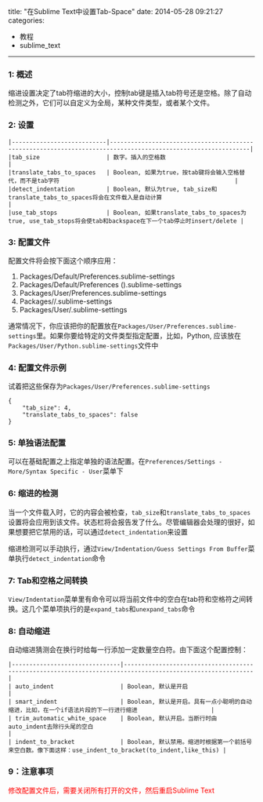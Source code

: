 title: "在Sublime Text中设置Tab-Space"
date: 2014-05-28 09:21:27
categories:
- 教程
- sublime_text
---

### 1: 概述

缩进设置决定了tab符缩进的大小，控制tab键是插入tab符号还是空格。除了自动检测之外，它们可以自定义为全局，某种文件类型，或者某个文件。

### 2: 设置

	|---------------------------|--------------------------------------------------------------------------------------------------------------|
	|tab_size                   | 数字。插入的空格数                                                                                           |
	|translate_tabs_to_spaces   | Boolean, 如果为true，按tab键将会输入空格替代，而不是tab字符                                                  |
	|detect_indentation         | Boolean, 默认为true, tab_size和translate_tabs_to_spaces将会在文件载入是自动计算                              |
	|use_tab_stops              | Boolean, 如果translate_tabs_to_spaces为true, use_tab_stops将会使tab和backspace在下一个tab停止时insert/delete |

### 3: 配置文件

配置文件将会按下面这个顺序应用：

1.	Packages/Default/Preferences.sublime-settings
2.	Packages/Default/Preferences (<platform>).sublime-settings
3.	Packages/User/Preferences.sublime-settings
4.	Packages/<syntax>/<syntax>.sublime-settings
5.	Packages/User/<syntax>.sublime-settings

通常情况下，你应该把你的配置放在`Packages/User/Preferences.sublime-settings`里。如果你要给特定的文件类型指定配置，比如，Python, 应该放在`Packages/User/Python.sublime-settings`文件中

### 4: 配置文件示例

试着把这些保存为`Packages/User/Preferences.sublime-settings`

```
{
    "tab_size": 4,
    "translate_tabs_to_spaces": false
}
```

### 5: 单独语法配置

可以在基础配置之上指定单独的语法配置。在`Preferences/Settings - More/Syntax Specific - User`菜单下

### 6: 缩进的检测

当一个文件载入时，它的内容会被检查，`tab_size`和`translate_tabs_to_spaces`设置将会应用到该文件。状态栏将会报告发了什么。尽管编辑器会处理的很好，如果想要把它禁用的话，可以通过`detect_indentation`来设置

缩进检测可以手动执行，通过`View/Indentation/Guess Settings From Buffer`菜单执行`detect_indentation`命令

### 7: Tab和空格之间转换

`View/Indentation`菜单里有命令可以将当前文件中的空白在tab符和空格符之间转换。这几个菜单项执行的是`expand_tabs`和`unexpand_tabs`命令

### 8: 自动缩进

自动缩进猜测会在换行时给每一行添加一定数量空白符。由下面这个配置控制：

	|-------------------------------|-----------------------------------------------------------------------------------------------------------|
	| auto_indent                   | Boolean, 默认是开启                                                                                       |
	| smart_indent                  | Boolean, 默认是开启。具有一点小聪明的自动缩进，比如，在一个if语法片段的下一行进行缩进                     |
	| trim_automatic_white_space    | Boolean, 默认开启。当断行时由auto_indent去除行头尾的空白                                                  |
	| indent_to_bracket             | Boolean, 默认禁用。缩进时根据第一个前括号来空白数。像下面这样：use_indent_to_bracket(to_indent,like_this) |

### 9：注意事项

<font color="red" > 修改配置文件后，需要关闭所有打开的文件，然后重启Sublime Text </font>
